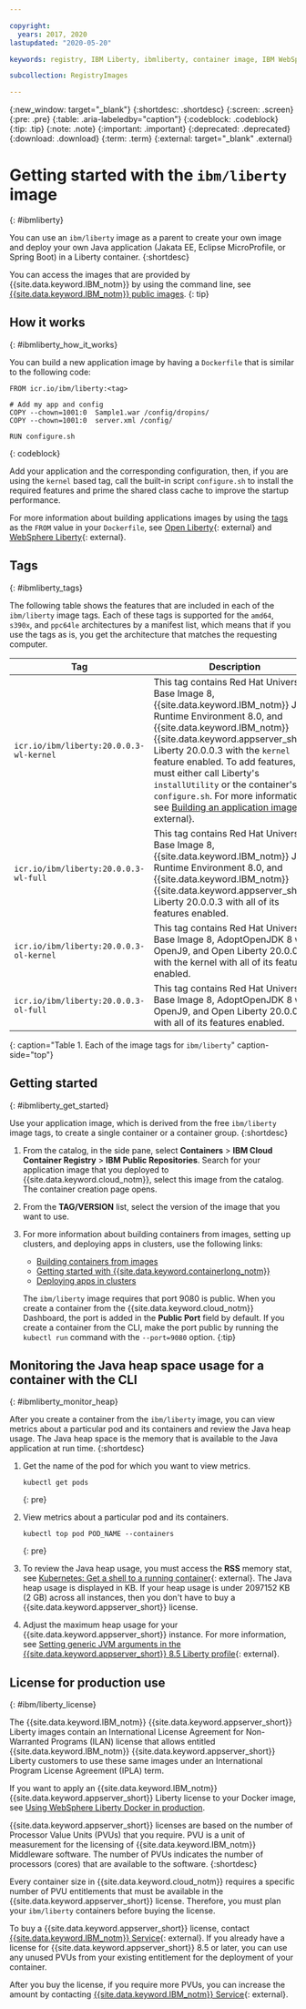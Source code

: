 ```yaml
---

copyright:
  years: 2017, 2020
lastupdated: "2020-05-20"

keywords: registry, IBM Liberty, ibmliberty, container image, IBM WebSphere Application Server Liberty, Open Liberty, liberty, public images,

subcollection: RegistryImages

---
```


{:new_window: target="_blank"}
{:shortdesc: .shortdesc}
{:screen: .screen}
{:pre: .pre}
{:table: .aria-labeledby="caption"}
{:codeblock: .codeblock}
{:tip: .tip}
{:note: .note}
{:important: .important}
{:deprecated: .deprecated}
{:download: .download}
{:term: .term}
{:external: target="_blank" .external}

# Getting started with the `ibm/liberty` image
{: #ibmliberty}

You can use an `ibm/liberty` image as a parent to create your own image and deploy your own Java application (Jakata EE, Eclipse MicroProfile, or Spring Boot) in a Liberty container.
{:shortdesc}

You can access the images that are provided by {{site.data.keyword.IBM_notm}} by using the command line, see [{{site.data.keyword.IBM_notm}} public images](/docs/Registry?topic=Registry-public_images#public_images).
{: tip}

## How it works
{: #ibmliberty_how_it_works}

You can build a new application image by having a `Dockerfile` that is similar to the following code:

   ```
   FROM icr.io/ibm/liberty:<tag>

   # Add my app and config
   COPY --chown=1001:0  Sample1.war /config/dropins/
   COPY --chown=1001:0  server.xml /config/

   RUN configure.sh
   ```
   {: codeblock}

Add your application and the corresponding configuration, then, if you are using the `kernel` based tag, call the built-in script `configure.sh` to install the required features and prime the shared class cache to improve the startup performance.

For more information about building applications images by using the [tags](#ibmliberty_tags) as the `FROM` value in your `Dockerfile`, see [Open Liberty](https://github.com/OpenLiberty/ci.docker#building-an-application-image){: external} and [WebSphere Liberty](https://github.com/WASdev/ci.docker#building-an-application-image){: external}.

## Tags
{: #ibmliberty_tags}

The following table shows the features that are included in each of the `ibm/liberty` image tags. Each of these tags is supported for the `amd64`, `s390x`, and `ppc64le` architectures by a manifest list, which means that if you use the tags as is, you get the architecture that matches the requesting computer.

|Tag|Description|
|---|-----------|
|`icr.io/ibm/liberty:20.0.0.3-wl-kernel`| This tag contains Red Hat Universal Base Image 8, {{site.data.keyword.IBM_notm}} Java Runtime Environment 8.0, and {{site.data.keyword.IBM_notm}} {{site.data.keyword.appserver_short}} Liberty 20.0.0.3 with the `kernel` feature enabled. To add features, you must either call Liberty's `installUtility` or the container's `configure.sh`. For more information, see [Building an application image](https://github.com/WASdev/ci.docker#building-an-application-image){: external}. |
|`icr.io/ibm/liberty:20.0.0.3-wl-full`| This tag contains Red Hat Universal Base Image 8, {{site.data.keyword.IBM_notm}} Java Runtime Environment 8.0, and {{site.data.keyword.IBM_notm}} {{site.data.keyword.appserver_short}} Liberty 20.0.0.3 with all of its features enabled. |
|`icr.io/ibm/liberty:20.0.0.3-ol-kernel`|  This tag contains Red Hat Universal Base Image 8, AdoptOpenJDK 8 with OpenJ9, and Open Liberty 20.0.0.3 with the kernel with all of its features enabled. |
|`icr.io/ibm/liberty:20.0.0.3-ol-full`| This tag contains Red Hat Universal Base Image 8, AdoptOpenJDK 8 with OpenJ9, and Open Liberty 20.0.0.3 with all of its features enabled. |
{: caption="Table 1. Each of the image tags for <code>ibm/liberty</code>" caption-side="top"}

## Getting started
{: #ibmliberty_get_started}

Use your application image, which is derived from the free `ibm/liberty` image tags, to create a single container or a container group.
{:shortdesc}

1. From the catalog, in the side pane, select **Containers** > **IBM Cloud Container Registry** > **IBM Public Repositories**. Search for your application image that you deployed to {{site.data.keyword.cloud_notm}}, select this image from the catalog. The container creation page opens.
2. From the **TAG/VERSION** list, select the version of the image that you want to use.
3. For more information about building containers from images, setting up clusters, and deploying apps in clusters, use the following links:

    - [Building containers from images](/docs/containers?topic=containers-images#images)
    - [Getting started with {{site.data.keyword.containerlong_notm}}](/docs/containers?topic=containers-getting-started#getting-started)
    - [Deploying apps in clusters](/docs/containers?topic=containers-app#app)

    The `ibm/liberty` image requires that port 9080 is public. When you create a container from the {{site.data.keyword.cloud_notm}} Dashboard, the port is added in the **Public Port** field by default. If you create a container from the CLI, make the port public by running the `kubectl run` command with the `--port=9080` option.
    {:tip}

## Monitoring the Java heap space usage for a container with the CLI
{: #ibmliberty_monitor_heap}

After you create a container from the `ibm/liberty` image, you can view metrics about a particular pod and its containers and review the Java heap usage. The Java heap space is the memory that is available to the Java application at run time.
{:shortdesc}

1. Get the name of the pod for which you want to view metrics.
  
   ```
   kubectl get pods
   ```
   {: pre}

2. View metrics about a particular pod and its containers.

   ```
   kubectl top pod POD_NAME --containers
   ```
   {: pre}

3. To review the Java heap usage, you must access the **RSS** memory stat, see [Kubernetes: Get a shell to a running container](https://kubernetes.io/docs/tasks/debug-application-cluster/get-shell-running-container/){: external}. The Java heap usage is displayed in KB. If your heap usage is under 2097152 KB (2 GB) across all instances, then you don't have to buy a {{site.data.keyword.appserver_short}} license.

4. Adjust the maximum heap usage for your {{site.data.keyword.appserver_short}} instance. For more information, see [Setting generic JVM arguments in the {{site.data.keyword.appserver_short}} 8.5 Liberty profile](https://www.ibm.com/support/pages/node/476495){: external}.

## License for production use
{: #ibm/liberty_license}

The {{site.data.keyword.IBM_notm}} {{site.data.keyword.appserver_short}} Liberty images contain an International License Agreement for Non-Warranted Programs (ILAN) license that allows entitled {{site.data.keyword.IBM_notm}} {{site.data.keyword.appserver_short}} Liberty customers to use these same images under an International Program License Agreement (IPLA) term.

If you want to apply an {{site.data.keyword.IBM_notm}} {{site.data.keyword.appserver_short}} Liberty license to your Docker image, see [Using WebSphere Liberty Docker in production](https://github.com/WASdev/ci.docker/tree/master/ga/production-upgrade).

{{site.data.keyword.appserver_short}} licenses are based on the number of Processor Value Units (PVUs) that you require. PVU is a unit of measurement for the licensing of {{site.data.keyword.IBM_notm}} Middleware software. The number of PVUs indicates the number of processors (cores) that are available to the software.
{:shortdesc}

Every container size in {{site.data.keyword.cloud_notm}} requires a specific number of PVU entitlements that must be available in the {{site.data.keyword.appserver_short}} license. Therefore, you must plan your `ibm/liberty` containers before buying the license.

To buy a {{site.data.keyword.appserver_short}} license, contact [{{site.data.keyword.IBM_notm}} Service](https://www.ibm.com/cloud/websphere-application-server/pricing){: external}. If you already have a license for {{site.data.keyword.appserver_short}} 8.5 or later, you can use any unused PVUs from your existing entitlement for the deployment of your container.

After you buy the license, if you require more PVUs, you can increase the amount by contacting [{{site.data.keyword.IBM_notm}} Service](https://www.ibm.com/cloud/websphere-application-server/pricing){: external}.
